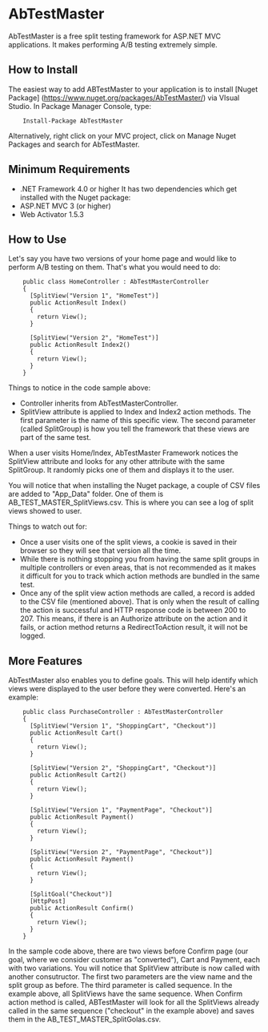 AbTestMaster
============

AbTestMaster is a free split testing framework for ASP.NET MVC applications. It makes performing A/B testing extremely simple.

How to Install
--------------
The easiest way to add ABTestMaster to your application is to install [Nuget Package] (https://www.nuget.org/packages/AbTestMaster/) via VIsual Studio. In Package Manager Console, type:

        Install-Package AbTestMaster
        
Alternatively, right click on your MVC project, click on Manage Nuget Packages and search for AbTestMaster.

Minimum Requirements
--------------------
- .NET Framework 4.0 or higher
It has two dependencies which get installed with the Nuget package:
- ASP.NET MVC 3 (or higher)
- Web Activator 1.5.3


How to Use
----------
Let's say you have two versions of your home page and would like to perform A/B testing on them. That's what you would need to do:

        public class HomeController : AbTestMasterController
        {
          [SplitView("Version 1", "HomeTest")]
          public ActionResult Index()
          {
            return View();
          }
          
          [SplitView("Version 2", "HomeTest")]
          public ActionResult Index2()
          {
            return View();          
          }
        }
        
Things to notice in the code sample above:
- Controller inherits from AbTestMasterController.
- SplitView attribute is applied to Index and Index2 action methods. The first parameter is the name of this specific view. The second parameter (called SplitGroup) is how you tell the framework that these views are part of the same test.

When a user visits Home/Index, AbTestMaster Framework notices the SplitView attribute and looks for any other attribute with the same SplitGroup. It randomly picks one of them and displays it to the user.

You will notice that when installing the Nuget package, a couple of CSV files are added to "App_Data" folder. One of them is AB_TEST_MASTER_SplitViews.csv. This is where you can see a log of split views showed to user.

Things to watch out for:
- Once a user visits one of the split views, a cookie is saved in their browser so they will see that version all the time.
- While there is nothing stopping you from having the same split groups in multiple controllers or even areas, that is not recommended as it makes it difficult for you to track which action methods are bundled in the same test.
- Once any of the split view action methods are called, a record is added to the CSV file (mentioned above). That is only when the result of calling the action is successful and HTTP response code is between 200 to 207. This means, if there is an Authorize attribute on the action and it fails, or action method returns a RedirectToAction result, it will not be logged.


More Features
-------------
AbTestMaster also enables you to define goals. This will help identify which views were displayed to the user before they were converted. Here's an example:

        public class PurchaseController : AbTestMasterController
        {
          [SplitView("Version 1", "ShoppingCart", "Checkout")]
          public ActionResult Cart()
          {
            return View();
          }
          
          [SplitView("Version 2", "ShoppingCart", "Checkout")]
          public ActionResult Cart2()
          {
            return View();
          }
          
          [SplitView("Version 1", "PaymentPage", "Checkout")]
          public ActionResult Payment()
          {
            return View();
          }
          
          [SplitView("Version 2", "PaymentPage", "Checkout")]
          public ActionResult Payment()
          {
            return View();
          }
          
          [SplitGoal("Checkout")]
          [HttpPost]
          public ActionResult Confirm()
          {
            return View();
          }
        }
        
In the sample code above, there are two views before Confirm page (our goal, where we consider customer as "converted"), Cart and Payment, each with two variations. You will notice that SplitView attribute is now called with another consutructor. The first two parameters are the view name and the split group as before. The third parameter is called sequence. In the example above, all SplitViews have the same sequence. When Confirm action method is called, ABTestMaster will look for all the SplitViews already called in the same sequence ("checkout" in the example above) and saves them in the AB_TEST_MASTER_SplitGolas.csv.
